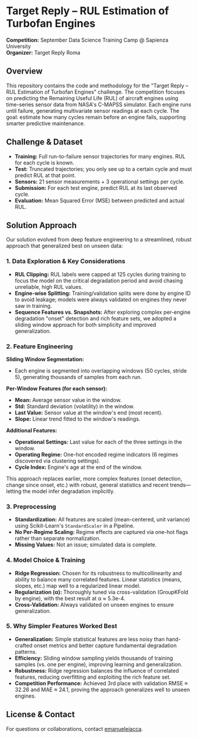 # Target Reply – RUL Estimation of Turbofan Engines

**Competition:** September Data Science Training Camp @ Sapienza University  
**Organizer:** Target Reply Roma

## Overview

This repository contains the code and methodology for the "Target Reply – RUL Estimation of Turbofan Engines" challenge. The competition focuses on predicting the Remaining Useful Life (RUL) of aircraft engines using time-series sensor data from NASA's C-MAPSS simulator. Each engine runs until failure, generating multivariate sensor readings at each cycle. The goal: estimate how many cycles remain before an engine fails, supporting smarter predictive maintenance.

## Challenge & Dataset

- **Training:** Full run-to-failure sensor trajectories for many engines. RUL for each cycle is known.
- **Test:** Truncated trajectories; you only see up to a certain cycle and must predict RUL at that point.
- **Sensors:** 21 sensor measurements + 3 operational settings per cycle.
- **Submission:** For each test engine, predict RUL at its last observed cycle.
- **Evaluation:** Mean Squared Error (MSE) between predicted and actual RUL.

## Solution Approach

Our solution evolved from deep feature engineering to a streamlined, robust approach that generalized best on unseen data:

### 1. Data Exploration & Key Considerations

- **RUL Clipping:** RUL labels were capped at 125 cycles during training to focus the model on the critical degradation period and avoid chasing unreliable, high RUL values.
- **Engine-wise Splitting:** Training/validation splits were done by engine ID to avoid leakage; models were always validated on engines they never saw in training.
- **Sequence Features vs. Snapshots:** After exploring complex per-engine degradation "onset" detection and rich feature sets, we adopted a sliding window approach for both simplicity and improved generalization.

### 2. Feature Engineering

**Sliding Window Segmentation:**
- Each engine is segmented into overlapping windows (50 cycles, stride 5), generating thousands of samples from each run.

**Per-Window Features (for each sensor):**
- **Mean:** Average sensor value in the window.
- **Std:** Standard deviation (volatility) in the window.
- **Last Value:** Sensor value at the window's end (most recent).
- **Slope:** Linear trend fitted to the window's readings.

**Additional Features:**
- **Operational Settings:** Last value for each of the three settings in the window.
- **Operating Regime:** One-hot encoded regime indicators (6 regimes discovered via clustering settings).
- **Cycle Index:** Engine's age at the end of the window.

This approach replaces earlier, more complex features (onset detection, change since onset, etc.) with robust, general statistics and recent trends—letting the model infer degradation implicitly.

### 3. Preprocessing

- **Standardization:** All features are scaled (mean-centered, unit variance) using Scikit-Learn's `StandardScaler` in a Pipeline.
- **No Per-Regime Scaling:** Regime effects are captured via one-hot flags rather than separate normalization.
- **Missing Values:** Not an issue; simulated data is complete.

### 4. Model Choice & Training

- **Ridge Regression:** Chosen for its robustness to multicollinearity and ability to balance many correlated features. Linear statistics (means, slopes, etc.) map well to a regularized linear model.
- **Regularization (α):** Thoroughly tuned via cross-validation (GroupKFold by engine), with the best result at α ≈ 5.3e-4.
- **Cross-Validation:** Always validated on unseen engines to ensure generalization.

### 5. Why Simpler Features Worked Best

- **Generalization:** Simple statistical features are less noisy than hand-crafted onset metrics and better capture fundamental degradation patterns.
- **Efficiency:** Sliding window sampling yields thousands of training samples (vs. one per engine), improving learning and generalization.
- **Robustness:** Ridge regression balances the influence of correlated features, reducing overfitting and exploiting the rich feature set.
- **Competition Performance:** Achieved 3rd place with validation RMSE ≈ 32.26 and MAE ≈ 24.1, proving the approach generalizes well to unseen engines.

## License & Contact

For questions or collaborations, contact [emanueleiacca](https://github.com/emanueleiacca).

